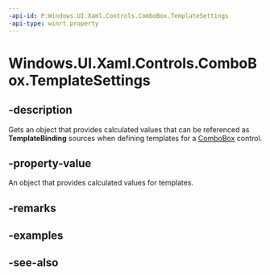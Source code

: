 ```yaml
---
-api-id: P:Windows.UI.Xaml.Controls.ComboBox.TemplateSettings
-api-type: winrt property
---
```


<!-- Property syntax
public Windows.UI.Xaml.Controls.Primitives.ComboBoxTemplateSettings TemplateSettings { get; }
-->

# Windows.UI.Xaml.Controls.ComboBox.TemplateSettings

## -description
Gets an object that provides calculated values that can be referenced as **TemplateBinding** sources when defining templates for a [ComboBox](combobox.md) control.



## -property-value
An object that provides calculated values for templates.

## -remarks

## -examples

## -see-also
